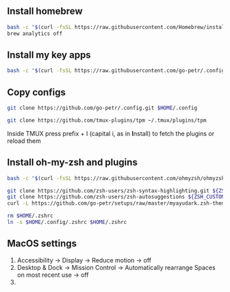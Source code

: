 ## Install homebrew
```zsh
bash -c "$(curl -fsSL https://raw.githubusercontent.com/Homebrew/install/HEAD/install.sh)"
brew analytics off
```
## Install my key apps
```zsh
bash -c "$(curl -fsSL https://raw.githubusercontent.com/go-petr/.config/master/mac.sh)"
```
## Copy configs
```zsh
git clone https://github.com/go-petr/.config.git $HOME/.config
```
```zsh
git clone https://github.com/tmux-plugins/tpm ~/.tmux/plugins/tpm
```
Inside TMUX press prefix + I (capital i, as in **I**nstall) to fetch the plugins or reload them
## Install oh-my-zsh and plugins
```zsh
bash -c "$(curl -fsSL https://raw.githubusercontent.com/ohmyzsh/ohmyzsh/master/tools/install.sh)"
```
```zsh
git clone https://github.com/zsh-users/zsh-syntax-highlighting.git ${ZSH_CUSTOM:-~/.oh-my-zsh/custom}/plugins/zsh-syntax-highlighting
git clone https://github.com/zsh-users/zsh-autosuggestions ${ZSH_CUSTOM:-~/.oh-my-zsh/custom}/plugins/zsh-autosuggestions
curl -L https://github.com/go-petr/setups/raw/master/myayudark.zsh-theme -o $HOME/.oh-my-zsh/themes/myayudark.zsh-theme
```
```zsh
rm $HOME/.zshrc
ln -s $HOME/.config/.zshrc $HOME/.zshrc
```
## MacOS settings
1. Accessibility -> Display -> Reduce motion -> off
2. Desktop & Dock -> Mission Control -> Automatically rearrange Spaces on most recent use -> off
3. 
